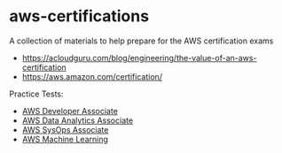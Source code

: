 # aws-certifications
A collection of materials to help prepare for the AWS certification exams


- https://acloudguru.com/blog/engineering/the-value-of-an-aws-certification
- https://aws.amazon.com/certification/

Practice Tests:

- [AWS Developer Associate](https://docs.google.com/presentation/d/1KQTuxazi66qSvHBWCziH1OEY_M5PcIJQMalz18fbguQ/edit?usp=sharing)
- [AWS Data Analytics Associate](https://docs.google.com/presentation/d/1oTgRl6Ag-V5J3nQn0lphivVbxGQOxKJaIaub5n0SCRw/edit?usp=sharing)
- [AWS SysOps Associate](https://docs.google.com/presentation/d/1cxoEJAvI9rAdHVAtcTyGXaaaK6RqCwlJGyO3xpM1lyw/edit?usp=sharing)
- [AWS Machine Learning](https://d1.awsstatic.com/training-and-certification/docs-ml/AWS-Certified-Machine-Learning-Specialty_Sample-Questions.pdf)
